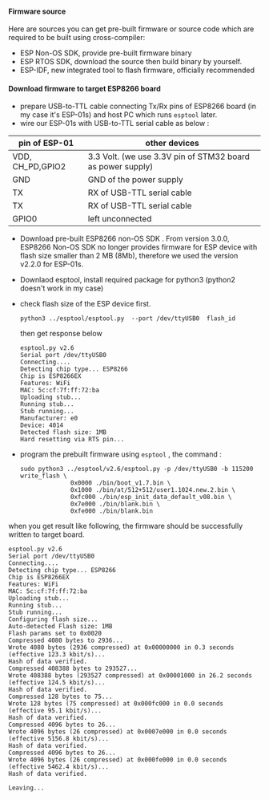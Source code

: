 #### Firmware source
Here are sources you can get pre-built firmware or source code which are required to be built using cross-compiler:
* ESP Non-OS SDK, provide pre-built firmware binary
* ESP RTOS SDK,  download the source then build binary by yourself.
* ESP-IDF, new integrated tool to flash firmware, officially recommended

#### Download firmware to target ESP8266 board

* prepare USB-to-TTL cable connecting Tx/Rx pins of ESP8266 board (in my case it's ESP-01s) and host PC which runs ```esptool``` later.
* wire our ESP-01s with USB-to-TTL serial cable as below :

| pin of ESP-01   | other devices |
|-----------------|---------------|
| VDD, CH_PD,GPIO2  |  3.3 Volt. (we use 3.3V pin of STM32 board as power supply) |
| GND               | GND of the power supply    |
| TX                | RX of USB-TTL serial cable |
| TX                | RX of USB-TTL serial cable |
| GPIO0             | left unconnected |


* Download pre-built ESP8266 non-OS SDK . From version 3.0.0, ESP8266 Non-OS SDK no longer provides firmware for ESP device with flash size smaller than 2 MB (8Mb), therefore we used the version v2.2.0 for ESP-01s.
* Downlaod esptool, install required package for python3 (python2 doesn't work in my case)
* check flash size of the ESP device first. 
  ```
  python3 ../esptool/esptool.py  --port /dev/ttyUSB0  flash_id
  ```
  then get response below
  ```
  esptool.py v2.6
  Serial port /dev/ttyUSB0  
  Connecting....
  Detecting chip type... ESP8266
  Chip is ESP8266EX
  Features: WiFi
  MAC: 5c:cf:7f:ff:72:ba
  Uploading stub...
  Running stub...
  Stub running...
  Manufacturer: e0
  Device: 4014
  Detected flash size: 1MB
  Hard resetting via RTS pin...
  ```
  
* program the prebuilt firmware using ```esptool``` , the command :
  ```
  sudo python3 ../esptool/v2.6/esptool.py -p /dev/ttyUSB0 -b 115200 write_flash \
                0x0000 ./bin/boot_v1.7.bin \
                0x1000 ./bin/at/512+512/user1.1024.new.2.bin \
                0xfc000 ./bin/esp_init_data_default_v08.bin \
                0x7e000 ./bin/blank.bin \
                0xfe000 ./bin/blank.bin 
  ```

when you get result like following, the firmware should be successfully written to target board.
```
esptool.py v2.6
Serial port /dev/ttyUSB0
Connecting....
Detecting chip type... ESP8266
Chip is ESP8266EX
Features: WiFi
MAC: 5c:cf:7f:ff:72:ba
Uploading stub...
Running stub...
Stub running...
Configuring flash size...
Auto-detected Flash size: 1MB
Flash params set to 0x0020
Compressed 4080 bytes to 2936...
Wrote 4080 bytes (2936 compressed) at 0x00000000 in 0.3 seconds (effective 123.3 kbit/s)...
Hash of data verified.
Compressed 408388 bytes to 293527...
Wrote 408388 bytes (293527 compressed) at 0x00001000 in 26.2 seconds (effective 124.5 kbit/s)...
Hash of data verified.
Compressed 128 bytes to 75...
Wrote 128 bytes (75 compressed) at 0x000fc000 in 0.0 seconds (effective 95.1 kbit/s)...
Hash of data verified.
Compressed 4096 bytes to 26...
Wrote 4096 bytes (26 compressed) at 0x0007e000 in 0.0 seconds (effective 5156.8 kbit/s)...
Hash of data verified.
Compressed 4096 bytes to 26...
Wrote 4096 bytes (26 compressed) at 0x000fe000 in 0.0 seconds (effective 5462.4 kbit/s)...
Hash of data verified.

Leaving...
```
